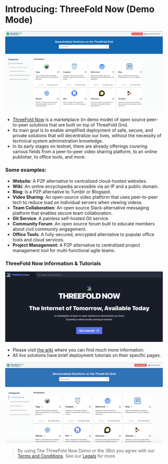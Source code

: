 # Introducing: ThreeFold Now (Demo Mode)

![](./img/now_marketplace.png)

- [ThreeFold Now](https://marketplace.threefold.io/) is a marketplace (in demo mode) of open source peer-to-peer solutions that are built on top of ThreeFold Grid.
- Its main goal is to enable simplified deployment of safe, secure, and private solutions that will decentralize our lives, without the necessity of technical system administration knowledge.
- In its early stages on testnet, there are already offerings covering various fields from a peer-to-peer video sharing platform, to an online publisher, to office tools, and more.

<!-- > See [__Getting Started Manual__](threefold_now_getting_started.md). -->

### Some examples:

<!-- - [__3Bot__](3bot.md): A versatile tool to administrate and control processes and activities of your solutions on top of the TF Grid. -->
- __Website__: A P2P alternative to centralized cloud-hosted websites.
- __Wiki__: An online encyclopedia accessible via an IP and a public domain.
- __Blog__: Is a P2P alternative to Tumblr or Blogspot. 
- __Video Sharing__: An open-source video platform that uses peer-to-peer tech to reduce load on individual servers when viewing videos. 
- __Team Collaboration__: An open source Slack-alternative messaging platform that enables secure team collaboration.
- __Git Service__: A painless self-hosted Git service.
- __Community Forum__: An open source forum built to educate members about civil community engagement. 
- __Office Tools__: A fully-secured, encrypted alternative to popular office tools and cloud services. 
- __Project Management__: A P2P alternative to centralized project management tool for multi-functional agile teams.

### ThreeFold Now Information & Tutorials

![](./img/now_wiki.png)

- Please visit [the wiki](https://now.threefold.io) where you can find much more information.
- All *live* solutions have brief deployment tutorials on their specific pages.

![](./img/tfnowscreen.png)

> By using The ThreeFold Now Demo or the 3Bot you agree with our [Terms and Conditions](terms_conditions). See our [Legals](legal.md) for more.